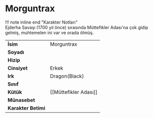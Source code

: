 # Morguntrax   
  
!!! note inline end "Karakter Notları"  
	Ejderha Savaşı (1700 yıl önce) sırasında Müttefikler Adası'na çok gidip gelmiş, muhtemelen ini var ve orada ölmüş.     
  
|  |  |  
|---|---|  
| **İsim** | Morguntrax |  
| **Soyadı** |  |  
| **Hizip** |  |  
| **Cinsiyet** | Erkek |  
| **Irk** | Dragon(Black) |  
| **Sınıf** |  |  
| **Kütük** | [[Müttefikler Adası]] |  
| **Münasebet** |  |  
| **Karakter Betimi** |  |  
  
  
